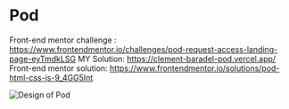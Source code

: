 # Pod

Front-end mentor challenge : https://www.frontendmentor.io/challenges/pod-request-access-landing-page-eyTmdkLSG
MY Solution: https://clement-baradel-pod.vercel.app/
Front-end mentor solution: https://www.frontendmentor.io/solutions/pod-html-css-js-9_4GG5Int

![Design of Pod](https://res.cloudinary.com/dz209s6jk/image/upload/v1605825880/Challenges/a2ue7iqgzn2ammqfndig.jpg)
